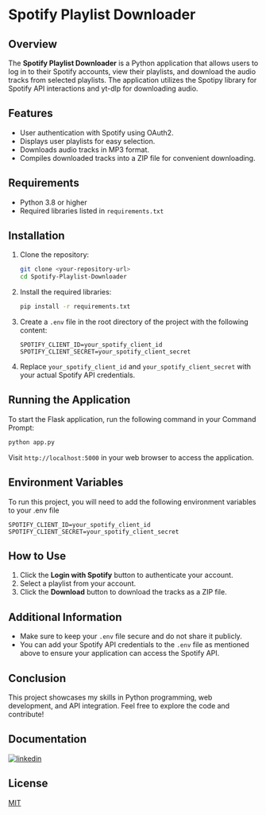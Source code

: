 # Spotify Playlist Downloader

## Overview

The **Spotify Playlist Downloader** is a Python application that allows users to log in to their Spotify accounts, view their playlists, and download the audio tracks from selected playlists. The application utilizes the Spotipy library for Spotify API interactions and yt-dlp for downloading audio.

## Features

- User authentication with Spotify using OAuth2.
- Displays user playlists for easy selection.
- Downloads audio tracks in MP3 format.
- Compiles downloaded tracks into a ZIP file for convenient downloading.

## Requirements

- Python 3.8 or higher
- Required libraries listed in `requirements.txt`

## Installation

1. Clone the repository:
   ```bash
   git clone <your-repository-url>
   cd Spotify-Playlist-Downloader
   ```

2. Install the required libraries:
   ```bash
   pip install -r requirements.txt
   ```

3. Create a `.env` file in the root directory of the project with the following content:
   ```env
   SPOTIFY_CLIENT_ID=your_spotify_client_id
   SPOTIFY_CLIENT_SECRET=your_spotify_client_secret
   ```

4. Replace `your_spotify_client_id` and `your_spotify_client_secret` with your actual Spotify API credentials.

## Running the Application

To start the Flask application, run the following command in your Command Prompt:

```bash
python app.py
```

Visit `http://localhost:5000` in your web browser to access the application.

## Environment Variables

To run this project, you will need to add the following environment variables to your .env file

`SPOTIFY_CLIENT_ID=your_spotify_client_id`
`SPOTIFY_CLIENT_SECRET=your_spotify_client_secret`




## How to Use

1. Click the **Login with Spotify** button to authenticate your account.
2. Select a playlist from your account.
3. Click the **Download** button to download the tracks as a ZIP file.

## Additional Information

- Make sure to keep your `.env` file secure and do not share it publicly.
- You can add your Spotify API credentials to the `.env` file as mentioned above to ensure your application can access the Spotify API.


## Conclusion

This project showcases my skills in Python programming, web development, and API integration. Feel free to explore the code and contribute!


## Documentation

[![linkedin](https://img.shields.io/badge/linkedin-0A66C2?style=for-the-badge&logo=linkedin&logoColor=white)](https://www.linkedin.com/)


## License

[MIT](https://choosealicense.com/licenses/mit/)

